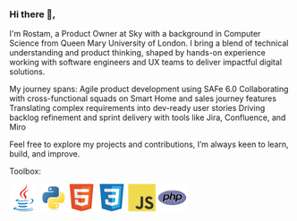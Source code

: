 ### Hi there 👋,

I'm Rostam, a Product Owner at Sky with a background in Computer Science from Queen Mary University of London. I bring a blend of technical understanding and product thinking, shaped by hands-on experience working with software engineers and UX teams to deliver impactful digital solutions.

My journey spans:
Agile product development using SAFe 6.0
Collaborating with cross-functional squads on Smart Home and sales journey features
Translating complex requirements into dev-ready user stories
Driving backlog refinement and sprint delivery with tools like Jira, Confluence, and Miro

Feel free to explore my projects and contributions, I’m always keen to learn, build, and improve.

Toolbox:

<img src = "https://github.com/devicons/devicon/blob/master/icons/java/java-original.svg" alt="Java" width="50" height="50" /> <img src = 
"https://github.com/devicons/devicon/blob/master/icons/python/python-original.svg" alt = "python" width="50" height="50" /><img src = "https://github.com/devicons/devicon/blob/master/icons/html5/html5-original.svg" alt="html" widht="50" height="50" /> <img src="https://github.com/devicons/devicon/blob/master/icons/css3/css3-original.svg" alt = "CSS" width="50" height="50" />
<img src = "https://github.com/devicons/devicon/blob/master/icons/javascript/javascript-original.svg" alt="JavaScript logo" width="50" height="50" /> 
<img src = "https://github.com/devicons/devicon/blob/master/icons/php/php-original.svg" alt = "php" width = "50" height= "50" />

<!--
**Rostam25/Rostam25** is a ✨ _special_ ✨ repository because its `README.md` (this file) appears on your GitHub profile.

Here are some ideas to get you started:

- 🔭 I’m currently working on ...
- 🌱 I’m currently learning ...
- 👯 I’m looking to collaborate on ...
- 🤔 I’m looking for help with ...
- 💬 Ask me about ...
- 📫 How to reach me: ...
- 😄 Pronouns: ...
- ⚡ Fun fact: ...
-->
